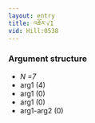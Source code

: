 ```yaml
---
layout: entry
title: འཆོར་√1
vid: Hill:0538
---
```

### Argument structure
* _N =7_
* arg1 (4)
* arg1 (0)
* arg1 (0)
* arg1-arg2 (0)
